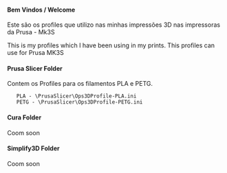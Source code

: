 #### Bem Vindos / Welcome ####

Este são os profiles que utilizo nas minhas impressões 3D nas impressoras da Prusa - Mk3S

This is my profiles which I have been using in my prints. This profiles can use for Prusa MK3S

#### Prusa Slicer Folder ####

Contem os Profiles para os filamentos PLA e PETG.
 ```
 	PLA - \PrusaSlicer\Ops3DProfile-PLA.ini
 	PETG - \PrusaSlicer\Ops3DProfile-PETG.ini
 ```

#### Cura Folder ####

Coom soon

#### Simplify3D Folder ####

Coom soon